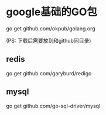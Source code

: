 # google基础的GO包
go get github.com/okpub/golang.org

(PS: 下载后需要放到和github同目录)

## redis
go get github.com/garyburd/redigo
 
## mysql 
go get github.com/go-sql-driver/mysql
